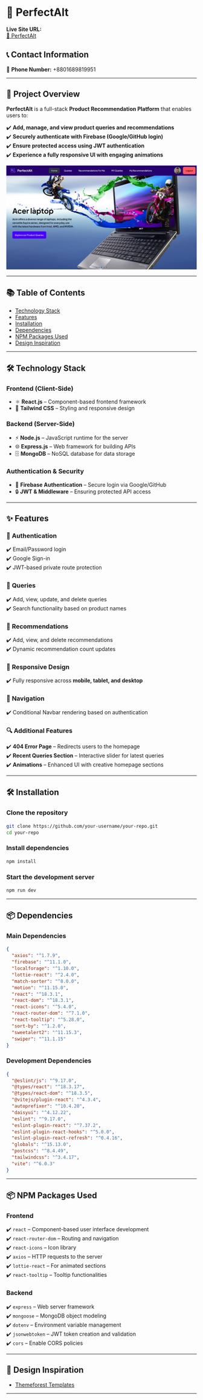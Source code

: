 # 🚀 **PerfectAlt**  

**Live Site URL:**  
[🔗 PerfectAlt](https://product-recommendation-s-d6b6d.web.app/)

## 📞 **Contact Information**  
📱 **Phone Number:** +8801689819951  

---

## 📌 **Project Overview**  
**PerfectAlt** is a full-stack **Product Recommendation Platform** that enables users to:  

✔️ **Add, manage, and view product queries and recommendations**  
✔️ **Securely authenticate with Firebase (Google/GitHub login)**  
✔️ **Ensure protected access using JWT authentication**  
✔️ **Experience a fully responsive UI with engaging animations**  

![PerfectAlt Screenshot](src/assets/banner_secreenshot2.jpg)  

---

## 📚 **Table of Contents**  
- [Technology Stack](#-technology-stack)  
- [Features](#-features)  
- [Installation](#-installation)  
- [Dependencies](#-dependencies)  
- [NPM Packages Used](#-npm-packages-used)  
- [Design Inspiration](#-design-inspiration)  

---

## 🛠 **Technology Stack**  

### **Frontend (Client-Side)**  
- ⚛️ **React.js** – Component-based frontend framework  
- 🎨 **Tailwind CSS** – Styling and responsive design  

### **Backend (Server-Side)**  
- ⚡ **Node.js** – JavaScript runtime for the server  
- 🌐 **Express.js** – Web framework for building APIs  
- 🗄 **MongoDB** – NoSQL database for data storage  

### **Authentication & Security**  
- 🔑 **Firebase Authentication** – Secure login via Google/GitHub  
- 🔒 **JWT & Middleware** – Ensuring protected API access  

---

## ✨ **Features**  

### 🔐 **Authentication**  
✔️ Email/Password login  
✔️ Google Sign-in  
✔️ JWT-based private route protection  

### 📝 **Queries**  
✔️ Add, view, update, and delete queries  
✔️ Search functionality based on product names  

### 📢 **Recommendations**  
✔️ Add, view, and delete recommendations  
✔️ Dynamic recommendation count updates  

### 📱 **Responsive Design**  
✔️ Fully responsive across **mobile, tablet, and desktop**  

### 🚀 **Navigation**  
✔️ Conditional Navbar rendering based on authentication  

### 🔍 **Additional Features**  
✔️ **404 Error Page** – Redirects users to the homepage  
✔️ **Recent Queries Section** – Interactive slider for latest queries  
✔️ **Animations** – Enhanced UI with creative homepage sections  

---

## 🛠 **Installation**  

### **Clone the repository**  
```bash
git clone https://github.com/your-username/your-repo.git
cd your-repo
```

### **Install dependencies**  
```bash
npm install
```

### **Start the development server**  
```bash
npm run dev
```

---

## 📦 **Dependencies**  

### **Main Dependencies**  
```json
{
  "axios": "^1.7.9",
  "firebase": "^11.1.0",
  "localforage": "^1.10.0",
  "lottie-react": "^2.4.0",
  "match-sorter": "^8.0.0",
  "motion": "^11.15.0",
  "react": "^18.3.1",
  "react-dom": "^18.3.1",
  "react-icons": "^5.4.0",
  "react-router-dom": "^7.1.0",
  "react-tooltip": "^5.28.0",
  "sort-by": "^1.2.0",
  "sweetalert2": "^11.15.3",
  "swiper": "^11.1.15"
}
```

### **Development Dependencies**  
```json
{
  "@eslint/js": "^9.17.0",
  "@types/react": "^18.3.17",
  "@types/react-dom": "^18.3.5",
  "@vitejs/plugin-react": "^4.3.4",
  "autoprefixer": "^10.4.20",
  "daisyui": "^4.12.22",
  "eslint": "^9.17.0",
  "eslint-plugin-react": "^7.37.2",
  "eslint-plugin-react-hooks": "^5.0.0",
  "eslint-plugin-react-refresh": "^0.4.16",
  "globals": "^15.13.0",
  "postcss": "^8.4.49",
  "tailwindcss": "^3.4.17",
  "vite": "^6.0.3"
}
```

---

## 📦 **NPM Packages Used**  

### **Frontend**  
✔️ `react` – Component-based user interface development  
✔️ `react-router-dom` – Routing and navigation  
✔️ `react-icons` – Icon library  
✔️ `axios` – HTTP requests to the server  
✔️ `lottie-react` – For animated sections  
✔️ `react-tooltip` – Tooltip functionalities  

### **Backend**  
✔️ `express` – Web server framework  
✔️ `mongoose` – MongoDB object modeling  
✔️ `dotenv` – Environment variable management  
✔️ `jsonwebtoken` – JWT token creation and validation  
✔️ `cors` – Enable CORS policies  

---

## 🎨 **Design Inspiration**  

- [Themeforest Templates](https://themeforest.net/search/questions%20and%20answers%20template)  

---
